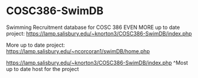 # COSC386-SwimDB
Swimming Recruitment database for COSC 386
EVEN MORE up to date project: https://lamp.salisbury.edu/~knorton3/COSC386-SwimDB/index.php

More up to date project: https://lamp.salisbury.edu/~ncorcoran1/swimDB/home.php

https://lamp.salisbury.edu/~knorton3/COSC386-SwimDB/index.php
^Most up to date host for the project

